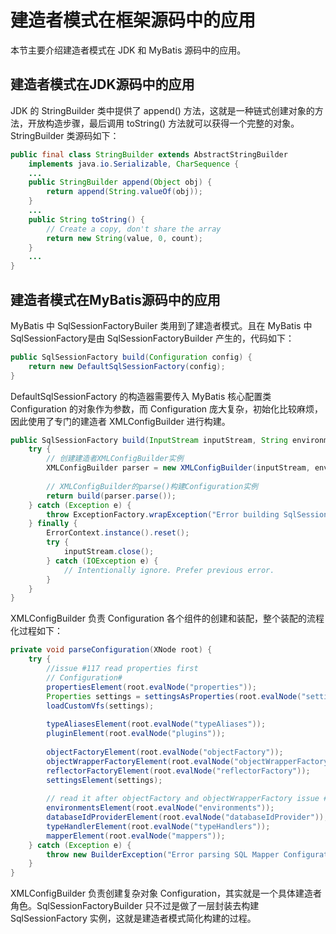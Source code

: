 # 建造者模式在框架源码中的应用

本节主要介绍建造者模式在 JDK 和 MyBatis 源码中的应用。

## 建造者模式在JDK源码中的应用

JDK 的 StringBuilder 类中提供了 append() 方法，这就是一种链式创建对象的方法，开放构造步骤，最后调用 toString() 方法就可以获得一个完整的对象。StringBuilder 类源码如下：

```java
public final class StringBuilder extends AbstractStringBuilder    
    implements java.io.Serializable, CharSequence {    
    ...    
    public StringBuilder append(Object obj) {        
        return append(String.valueOf(obj));    
    }    
    ...    
    public String toString() {       
        // Create a copy, don't share the array       
        return new String(value, 0, count);    
    }
    ...
}
```

## 建造者模式在MyBatis源码中的应用

MyBatis 中 SqlSessionFactoryBuiler 类用到了建造者模式。且在 MyBatis 中 SqlSessionFactory是由 SqlSessionFactoryBuilder 产生的，代码如下：

```java
public SqlSessionFactory build(Configuration config) {    
    return new DefaultSqlSessionFactory(config);
}
```

DefaultSqlSessionFactory 的构造器需要传入 MyBatis 核心配置类 Configuration 的对象作为参数，而 Configuration 庞大复杂，初始化比较麻烦，因此使用了专门的建造者 XMLConfigBuilder 进行构建。

```java
public SqlSessionFactory build(InputStream inputStream, String environment, Properties properties) {    
    try {        
        // 创建建造者XMLConfigBuilder实例        
        XMLConfigBuilder parser = new XMLConfigBuilder(inputStream, environment, properties);        
        
        // XMLConfigBuilder的parse()构建Configuration实例        
        return build(parser.parse());    
    } catch (Exception e) {        
        throw ExceptionFactory.wrapException("Error building SqlSession.", e);    
    } finally {        
        ErrorContext.instance().reset();        
        try {            
            inputStream.close();        
        } catch (IOException e) {            
            // Intentionally ignore. Prefer previous error.        
        }    
    }
}
```

XMLConfigBuilder 负责 Configuration 各个组件的创建和装配，整个装配的流程化过程如下：

```java
private void parseConfiguration(XNode root) {    
    try {        
        //issue #117 read properties first        
        // Configuration#        
        propertiesElement(root.evalNode("properties"));        
        Properties settings = settingsAsProperties(root.evalNode("settings"));
        loadCustomVfs(settings);    
        
        typeAliasesElement(root.evalNode("typeAliases"));        
        pluginElement(root.evalNode("plugins"));
        
        objectFactoryElement(root.evalNode("objectFactory"));
        objectWrapperFactoryElement(root.evalNode("objectWrapperFactory"));
        reflectorFactoryElement(root.evalNode("reflectorFactory"));        
        settingsElement(settings);        
        
        // read it after objectFactory and objectWrapperFactory issue #631
        environmentsElement(root.evalNode("environments")); 
        databaseIdProviderElement(root.evalNode("databaseIdProvider")); 
        typeHandlerElement(root.evalNode("typeHandlers"));        
        mapperElement(root.evalNode("mappers"));    
    } catch (Exception e) {        
        throw new BuilderException("Error parsing SQL Mapper Configuration. Cause: " + e, e);    
    }
}
```

XMLConfigBuilder 负责创建复杂对象 Configuration，其实就是一个具体建造者角色。SqlSessionFactoryBuilder 只不过是做了一层封装去构建 SqlSessionFactory 实例，这就是建造者模式简化构建的过程。